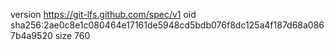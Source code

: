 version https://git-lfs.github.com/spec/v1
oid sha256:2ae0c8e1c080464e17161de5948cd5bdb076f8dc125a4f187d68a0867b4a9520
size 760
